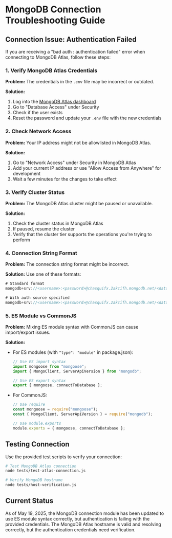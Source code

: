 # MongoDB Connection Troubleshooting Guide

## Connection Issue: Authentication Failed

If you are receiving a "bad auth : authentication failed" error when connecting to MongoDB Atlas, follow these steps:

### 1. Verify MongoDB Atlas Credentials

**Problem:** The credentials in the `.env` file may be incorrect or outdated.

**Solution:**

1. Log into the [MongoDB Atlas dashboard](https://cloud.mongodb.com)
2. Go to "Database Access" under Security
3. Check if the user exists
4. Reset the password and update your `.env` file with the new credentials

### 2. Check Network Access

**Problem:** Your IP address might not be allowlisted in MongoDB Atlas.

**Solution:**

1. Go to "Network Access" under Security in MongoDB Atlas
2. Add your current IP address or use "Allow Access from Anywhere" for development
3. Wait a few minutes for the changes to take effect

### 3. Verify Cluster Status

**Problem:** The MongoDB Atlas cluster might be paused or unavailable.

**Solution:**

1. Check the cluster status in MongoDB Atlas
2. If paused, resume the cluster
3. Verify that the cluster tier supports the operations you're trying to perform

### 4. Connection String Format

**Problem:** The connection string format might be incorrect.

**Solution:**
Use one of these formats:

```javascript
# Standard format
mongodb+srv://<username>:<password>@chasquifx.2akcifh.mongodb.net/<database>?retryWrites=true&w=majority

# With auth source specified
mongodb+srv://<username>:<password>@chasquifx.2akcifh.mongodb.net/<database>?authSource=admin
```

### 5. ES Module vs CommonJS

**Problem:** Mixing ES module syntax with CommonJS can cause import/export issues.

**Solution:**

- For ES modules (with `"type": "module"` in package.json):

  ```javascript
  // Use ES import syntax
  import mongoose from "mongoose";
  import { MongoClient, ServerApiVersion } from "mongodb";

  // Use ES export syntax
  export { mongoose, connectToDatabase };
  ```

- For CommonJS:

  ```javascript
  // Use require
  const mongoose = require("mongoose");
  const { MongoClient, ServerApiVersion } = require("mongodb");

  // Use module.exports
  module.exports = { mongoose, connectToDatabase };
  ```

## Testing Connection

Use the provided test scripts to verify your connection:

```bash
# Test MongoDB Atlas connection
node tests/test-atlas-connection.js

# Verify MongoDB hostname
node tests/host-verification.js
```

## Current Status

As of May 19, 2025, the MongoDB connection module has been updated to use ES module syntax correctly, but authentication is failing with the provided credentials. The MongoDB Atlas hostname is valid and resolving correctly, but the authentication credentials need verification.
